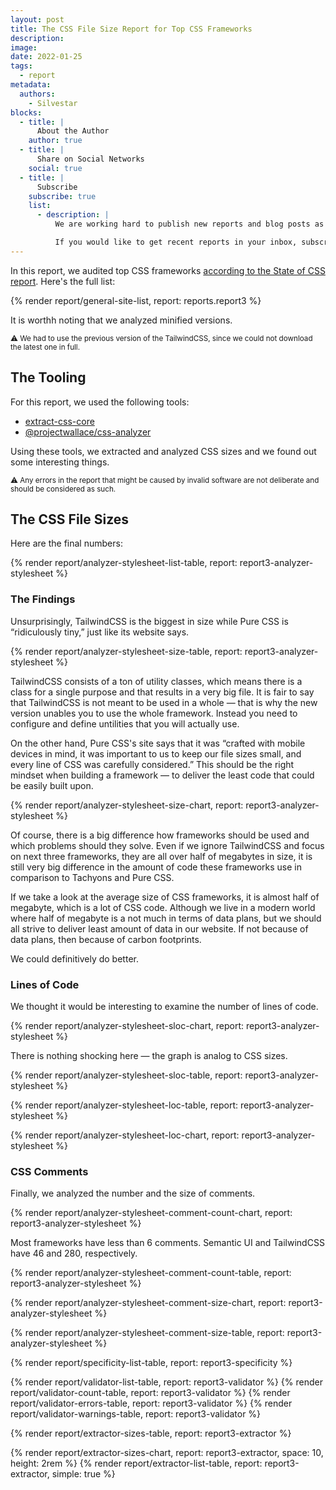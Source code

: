 ```yaml
---
layout: post
title: The CSS File Size Report for Top CSS Frameworks
description:
image:
date: 2022-01-25
tags:
  - report
metadata:
  authors:
    - Silvestar
blocks:
  - title: |
      About the Author
    author: true
  - title: |
      Share on Social Networks
    social: true
  - title: |
      Subscribe
    subscribe: true
    list:
      - description: |
          We are working hard to publish new reports and blog posts as soon as possible.

          If you would like to get recent reports in your inbox, subscribe here!
---
```


In this report, we audited top CSS frameworks [according to the State of CSS report](https://2021.stateofcss.com/en-US/technologies/css-frameworks). Here's the full list:

{% render report/general-site-list, report: reports.report3 %}

It is worthh noting that we analyzed minified versions.

<small>⚠️ We had to use the previous version of the TailwindCSS, since we could not download the latest one in full.</small>

## The Tooling

For this report, we used the following tools:

- [extract-css-core](https://github.com/projectwallace/extract-css-core)
- [@projectwallace/css-analyzer](https://github.com/projectwallace/css-analyzer)

Using these tools, we extracted and analyzed CSS sizes and we found out some interesting things.

<small>⚠️ Any errors in the report that might be caused by invalid software are not deliberate and should be considered as such.</small>

## The CSS File Sizes

Here are the final numbers:

{% render report/analyzer-stylesheet-list-table, report: report3-analyzer-stylesheet %}

### The Findings

Unsurprisingly, TailwindCSS is the biggest in size while Pure CSS is “ridiculously tiny,” just like its website says.

{% render report/analyzer-stylesheet-size-table, report: report3-analyzer-stylesheet %}

TailwindCSS consists of a ton of utility classes, which means there is a class for a single purpose and that results in a very big file. It is fair to say that TailwindCSS is not meant to be used in a whole — that is why the new version unables you to use the whole framework. Instead you need to configure and define untilities that you will actually use.

On the other hand, Pure CSS's site says that it was “crafted with mobile devices in mind, it was important to us to keep our file sizes small, and every line of CSS was carefully considered.” This should be the right mindset when building a framework — to deliver the least code that could be easily built upon.

{% render report/analyzer-stylesheet-size-chart, report: report3-analyzer-stylesheet %}

Of course, there is a big difference how frameworks should be used and which problems should they solve. Even if we ignore TailwindCSS and focus on next three frameworks, they are all over half of megabytes in size, it is still very big difference in the amount of code these frameworks use in comparison to Tachyons and Pure CSS.

If we take a look at the average size of CSS frameworks, it is almost half of megabyte, which is a lot of CSS code. Although we live in a modern world where half of megabyte is a not much in terms of data plans, but we should all strive to deliver least amount of data in our website. If not because of data plans, then because of carbon footprints.

We could definitively do better.

### Lines of Code

We thought it would be interesting to examine the number of lines of code.

{% render report/analyzer-stylesheet-sloc-chart, report: report3-analyzer-stylesheet %}

There is nothing shocking here — the graph is analog to CSS sizes.

{% render report/analyzer-stylesheet-sloc-table, report: report3-analyzer-stylesheet %}

{% render report/analyzer-stylesheet-loc-table, report: report3-analyzer-stylesheet %}

{% render report/analyzer-stylesheet-loc-chart, report: report3-analyzer-stylesheet %}

### CSS Comments

Finally, we analyzed the number and the size of comments.

{% render report/analyzer-stylesheet-comment-count-chart, report: report3-analyzer-stylesheet %}

Most frameworks have less than 6 comments. Semantic UI and TailwindCSS have 46 and 280, respectively.

{% render report/analyzer-stylesheet-comment-count-table, report: report3-analyzer-stylesheet %}

{% render report/analyzer-stylesheet-comment-size-chart, report: report3-analyzer-stylesheet %}

{% render report/analyzer-stylesheet-comment-size-table, report: report3-analyzer-stylesheet %}



{% render report/specificity-list-table, report: report3-specificity %}

{% render report/validator-list-table, report: report3-validator %}
{% render report/validator-count-table, report: report3-validator %}
{% render report/validator-errors-table, report: report3-validator %}
{% render report/validator-warnings-table, report: report3-validator %}


{% render report/extractor-sizes-table, report: report3-extractor %}

{% render report/extractor-sizes-chart, report: report3-extractor, space: 10, height: 2rem %}
{% render report/extractor-list-table, report: report3-extractor, simple: true %}
